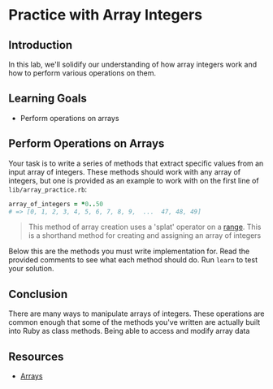 # Practice with Array Integers

## Introduction

In this lab, we'll solidify our understanding of how array integers work and how
to perform various operations on them.

## Learning Goals

- Perform operations on arrays

## Perform Operations on Arrays

Your task is to write a series of methods that extract specific values from an
input array of integers. These methods should work with any array of integers,
but one is provided as an example to work with on the first line of
`lib/array_practice.rb`:

```ruby
array_of_integers = *0..50
# => [0, 1, 2, 3, 4, 5, 6, 7, 8, 9,  ...  47, 48, 49]
```

> This method of array creation uses a 'splat' operator on a [range]. This is a
> shorthand method for creating and assigning an array of integers

Below this are the methods you must write implementation for. Read the provided
comments to see what each method should do. Run `learn` to test your solution.

## Conclusion

There are many ways to manipulate arrays of integers. These operations are
common enough that some of the methods you've written are actually built into
Ruby as class methods. Being able to access and modify array data

## Resources

- [Arrays]

[arrays]: https://ruby-doc.org/core-1.9.3/Array.html
[range]: https://ruby-doc.org/core-2.2.0/Range.html
